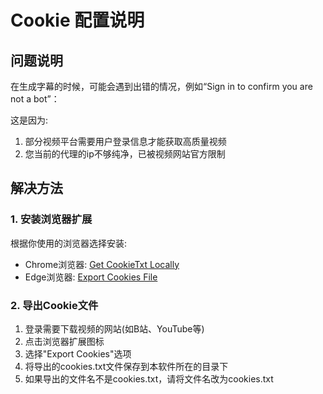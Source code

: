 # Cookie 配置说明

## 问题说明
在生成字幕的时候，可能会遇到出错的情况，例如“Sign in to confirm you are not a bot”：

这是因为:
1. 部分视频平台需要用户登录信息才能获取高质量视频
2. 您当前的代理的ip不够纯净，已被视频网站官方限制

## 解决方法

### 1. 安装浏览器扩展
根据你使用的浏览器选择安装:

- Chrome浏览器: [Get CookieTxt Locally](https://chromewebstore.google.com/detail/get-cookiestxt-locally/cclelndahbckbenkjhflpdbgdldlbecc)
- Edge浏览器: [Export Cookies File](https://microsoftedge.microsoft.com/addons/detail/export-cookies-file/hbglikhfdcfhdfikmocdflffaecbnedo)

### 2. 导出Cookie文件
1. 登录需要下载视频的网站(如B站、YouTube等)
2. 点击浏览器扩展图标
3. 选择"Export Cookies"选项
4. 将导出的cookies.txt文件保存到本软件所在的目录下
5. 如果导出的文件名不是cookies.txt，请将文件名改为cookies.txt